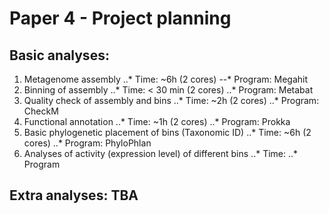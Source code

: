 # Paper 4 - Project planning

## Basic analyses:

1. Metagenome assembly
..* Time: ~6h (2 cores)
--* Program: Megahit
2. Binning of assembly
..* Time: < 30 min (2 cores)
..* Program: Metabat
3. Quality check of assembly and bins
..* Time: ~2h (2 cores)
..* Program: CheckM
4. Functional annotation
..* Time: ~1h (2 cores)
..* Program: Prokka
5. Basic phylogenetic placement of bins (Taxonomic ID)
..* Time: ~6h (2 cores)
..* Program: PhyloPhlan
6. Analyses of activity (expression level) of different bins
..* Time:
..* Program

## Extra analyses: TBA


